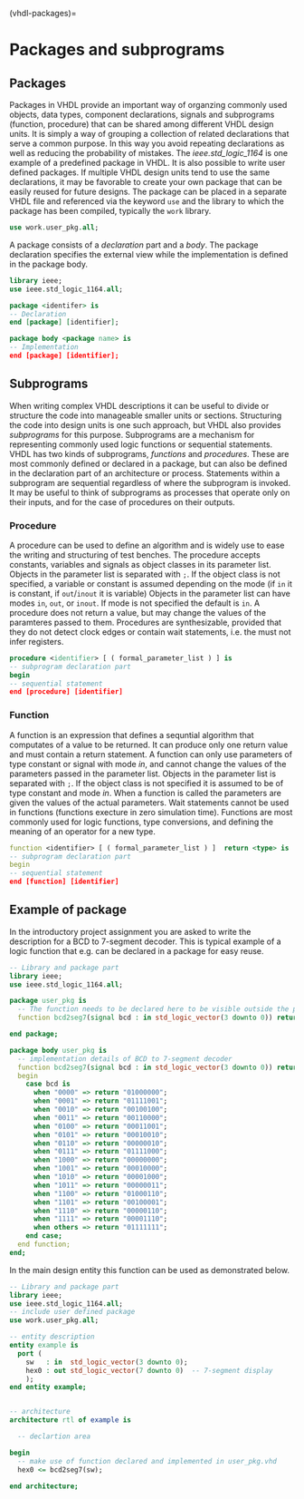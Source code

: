 (vhdl-packages)=
# Packages and subprograms

## Packages

Packages in VHDL provide an important way of organzing commonly used objects, data types, component declarations, signals and subprograms (function, procedure) that can be shared among different VHDL design units. It is simply a way of grouping a collection of related declarations that serve a common purpose. In this way you avoid repeating declarations as well as reducing the probability of mistakes. The *ieee.std_logic_1164* is one example of a predefined package in VHDL. It is also possible to write user defined packages. If multiple VHDL design units tend to use the same declarations, it may be favorable to create your own package that can be easily reused for future designs. The package can be placed in a separate VHDL file and referenced via the keyword `use` and the library to which the package has been compiled, typically the `work` library.

```vhdl
use work.user_pkg.all;
```

A package consists of a *declaration* part and a *body*. The package declaration specifies the external view while the implementation is defined in the package body.

```vhdl
library ieee;
use ieee.std_logic_1164.all;

package <identifer> is
-- Declaration
end [package] [identifier];

package body <package name> is
-- Implementation
end [package] [identifier];
```


## Subprograms 

When writing complex VHDL descriptions it can be useful to divide or structure the code into manageable smaller units or sections. Structuring the code into design units is one such approach, but VHDL also provides *subprograms* for this purpose. Subprograms are a mechanism for representing commonly used logic functions or sequential statements. VHDL has two kinds of subprograms, *functions* and *procedures*. These are most commonly defined or declared in a package, but can also be defined in the declaration part of an architecture or process. Statements within a subprogram are sequential regardless of where the subprogram is invoked. It may be useful to think of subprograms as processes that operate only on their inputs, and for the case of procedures on their outputs.

### Procedure
A procedure can be used to define an algorithm and is widely use to ease the writing and structuring of test benches.
The procedure accepts constants, variables and signals as object classes in its parameter list. Objects in the parameter list is separated with `;`. If the object class is not specified, a variable or constant is assumed depending on the mode (if `in` it is constant, if `out`/`inout` it is variable) Objects in the parameter list can have modes `in`, `out`, or `inout`. If mode is not specified the default is `in`. A procedure does not return a value, but may change the values of the paramteres passed to them. Procedures are synthesizable, provided that they do not detect clock edges or contain wait statements, i.e. the must not infer registers.

```vhdl
procedure <identifier> [ ( formal_parameter_list ) ] is
-- subprogram declaration part
begin
-- sequential statement
end [procedure] [identifier]
```




### Function
A function is an expression that defines a sequntial algorithm that computates of a value to be returned. It can produce only one return value and must contain a return statement. A function can only use parameters of type constant or signal with mode *in*, and cannot change the values of the parameters passed in the parameter list. Objects in the parameter list is separated with `;`. If the object class is not specified it is assumed to be of type constant and mode *in*. When a function is called the parameters are given the values of the actual parameters. Wait statements cannot be used in functions (functions execture in zero simulation time). Functions are most commonly used for logic functions, type conversions, and defining the meaning of an operator for a new type.

```vhdl
function <identifier> [ ( formal_parameter_list ) ]  return <type> is
-- subprogram declaration part
begin
-- sequential statement
end [function] [identifier]
```


## Example of package

In the introductory project assignment you are asked to write the description for a BCD to 7-segment decoder. This is typical example of a logic function that e.g. can be declared in a package for easy reuse.

```vhdl
-- Library and package part
library ieee;
use ieee.std_logic_1164.all;

package user_pkg is
  -- The function needs to be declared here to be visible outside the package
  function bcd2seg7(signal bcd : in std_logic_vector(3 downto 0)) return std_logic_vector;

end package;

package body user_pkg is
  -- implementation details of BCD to 7-segment decoder
  function bcd2seg7(signal bcd : in std_logic_vector(3 downto 0)) return std_logic_vector(7 downto 0) is
  begin
    case bcd is
      when "0000" => return "01000000";
      when "0001" => return "01111001";
      when "0010" => return "00100100";
      when "0011" => return "00110000";
      when "0100" => return "00011001";
      when "0101" => return "00010010";
      when "0110" => return "00000010";
      when "0111" => return "01111000";
      when "1000" => return "00000000";
      when "1001" => return "00010000";
      when "1010" => return "00001000";
      when "1011" => return "00000011";
      when "1100" => return "01000110";
      when "1101" => return "00100001";
      when "1110" => return "00000110";
      when "1111" => return "00001110";
      when others => return "01111111";
    end case;
  end function;
end;
```


In the main design entity this function can be used as demonstrated below.

```vhdl
-- Library and package part
library ieee;
use ieee.std_logic_1164.all;
-- include user defined package
use work.user_pkg.all;

-- entity description
entity example is
  port (
    sw   : in  std_logic_vector(3 downto 0);
    hex0 : out std_logic_vector(7 downto 0)  -- 7-segment display
    );
end entity example;


-- architecture
architecture rtl of example is

  -- declartion area

begin
  -- make use of function declared and implemented in user_pkg.vhd
  hex0 <= bcd2seg7(sw);

end architecture;
```